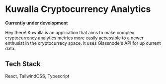 
# Kuwalla Cryptocurrency Analytics

**Currently under development**

Hey there! Kuwalla is an application that aims to make complex cryptocurrency analytics metrics more easily accessible to a newer enthusiat in the cryptocurrecy space. It uses Glassnode's API for up current data.

## Tech Stack

React, TailwindCSS, Typescript
